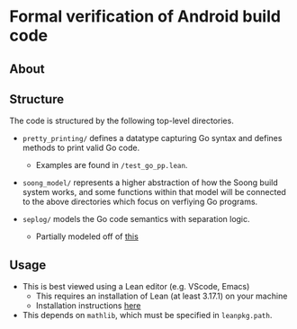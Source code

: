 # Formal verification of Android build code

## About


## Structure
The code is structured by the following top-level directories.

-   `pretty_printing/` defines a datatype capturing Go syntax and defines
    methods to print valid Go code.

    -   Examples are found in `/test_go_pp.lean`.

- `soong_model/` represents a higher abstraction of how the Soong build system
  works, and some functions within that model will be connected to the above
  directories which focus on verfiying Go programs.

- `seplog/` models the Go code semantics with separation logic.
  - Partially modeled off of [this](https://github.com/affeldt-aist/seplog)

## Usage

-   This is best viewed using a Lean editor (e.g. VScode, Emacs)
    -   This requires an installation of Lean (at least 3.17.1) on your machine
    -   Installation instructions
        [here](https://leanprover-community.github.io/install/linux.html)
-   This depends on `mathlib`, which must be specified in `leanpkg.path`.

